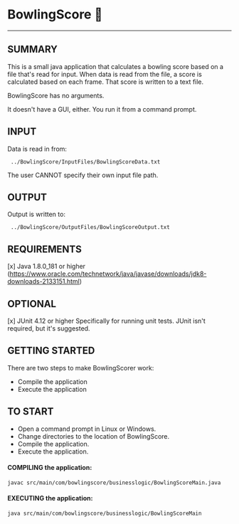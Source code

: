 # BowlingScore :bowling:
------------------------

SUMMARY
-------
This is a small java application that calculates a bowling score based on a file that's read for input. When data is read from the file, a score is calculated based on each frame. 
That score is written to a text file.

BowlingScore has no arguments. 

It doesn't have a GUI, either. You run it from a command prompt.

INPUT
-----
Data is read in from:

     ../BowlingScore/InputFiles/BowlingScoreData.txt

The user CANNOT specify their own input file path.


OUTPUT
------
Output is written to: 

     ../BowlingScore/OutputFiles/BowlingScoreOutput.txt


REQUIREMENTS
------------
[x] Java 1.8.0_181 or higher 
(https://www.oracle.com/technetwork/java/javase/downloads/jdk8-downloads-2133151.html)


OPTIONAL
--------
[x] JUnit 4.12 or higher
Specifically for running unit tests. JUnit isn't required, but it's suggested. 


GETTING STARTED
---------------
There are two steps to make BowlingScorer work:
 - Compile the application
 - Execute the application


TO START
--------
 - Open a command prompt in Linux or Windows.
 - Change directories to the location of BowlingScore.
 - Compile the application.
 - Execute the application.


<h4>COMPILING the application:</h4>

    javac src/main/com/bowlingscore/businesslogic/BowlingScoreMain.java


<h4>EXECUTING the application:</h4>

    java src/main/com/bowlingscore/businesslogic/BowlingScoreMain

